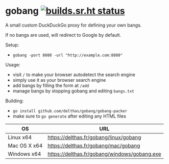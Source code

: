 # gobang [![builds.sr.ht status](https://builds.sr.ht/~delthas/gobang.svg)](https://builds.sr.ht/~delthas/gobang?)

A small custom DuckDuckGo proxy for defining your own bangs.

If no bangs are used, will redirect to Google by default.

Setup:
- `gobang -port 8080 -url "http://example.com:8080"`

Usage:
- visit `/` to make your browser autodetect the search engine
- simply use it as your browser search engine
- add bangs by filling the form at `/add`
- manage bangs by stopping gobang and editing `bangs.txt`

Building:
- `go install github.com/delthas/gobang/gobang-packer`
- make sure to `go generate` after editing any HTML files

| OS | URL |
|---|---|
| Linux x64 | https://delthas.fr/gobang/linux/gobang |
| Mac OS X x64 | https://delthas.fr/gobang/mac/gobang |
| Windows x64 | https://delthas.fr/gobang/windows/gobang.exe |

